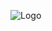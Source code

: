 ![Logo](https://github.com/luispa12/RP2040_DevBoard/assets/42412750/3d8cf88a-761d-4b02-a60f-ecd0faab2918)